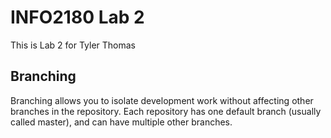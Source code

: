 # INFO2180 Lab 2
This is Lab 2 for Tyler Thomas
## Branching
Branching allows you to isolate development work without
affecting other branches in the repository. Each repository
has one default branch (usually called master), and can have
multiple other branches.